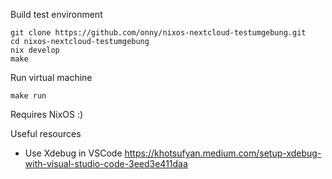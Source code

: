 Build test environment

```
git clone https://github.com/onny/nixos-nextcloud-testumgebung.git
cd nixos-nextcloud-testumgebung
nix develop
make
```

Run virtual machine

```
make run
```

Requires NixOS :)

Useful resources
* Use Xdebug in VSCode https://khotsufyan.medium.com/setup-xdebug-with-visual-studio-code-3eed3e411daa